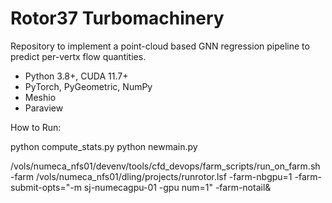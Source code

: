 # Rotor37 Turbomachinery

Repository to implement a point-cloud based GNN regression pipeline to predict per-vertx flow quantities.

- Python 3.8+, CUDA 11.7+
- PyTorch, PyGeometric, NumPy
- Meshio
- Paraview

How to Run:

python compute_stats.py
python newmain.py

/vols/numeca_nfs01/devenv/tools/cfd_devops/farm_scripts/run_on_farm.sh -farm /vols/numeca_nfs01/dling/projects/runrotor.lsf -farm-nbgpu=1 -farm-submit-opts="-m sj-numecagpu-01 -gpu num=1" -farm-notail&


